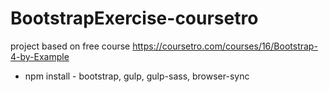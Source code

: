 # BootstrapExercise-coursetro
project based on free course https://coursetro.com/courses/16/Bootstrap-4-by-Example
- npm install - bootstrap, gulp, gulp-sass, browser-sync
